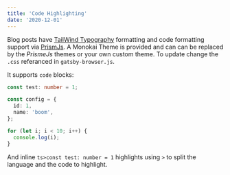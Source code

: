 ```yaml
---
title: 'Code Highlighting'
date: '2020-12-01'
---
```


Blog posts have
[TailWind Typography](https://github.com/tailwindlabs/tailwindcss-typography)
formatting and code formatting support via [PrismJs](https://prismjs.com/).
A Monokai Theme is provided and can can be replaced by the _PrismeJs_ themes or
your own custom theme. To update change the `.css` referanced in
`gatsby-browser.js`.

It supports `code` blocks:

```ts
const test: number = 1;

const config = {
  id: 1,
  name: 'boom',
};

for (let i; i < 10; i++) {
  console.log(i);
}
```

And inline `ts>const test: number = 1` highlights using `>` to split the
language and the code to highlight.
